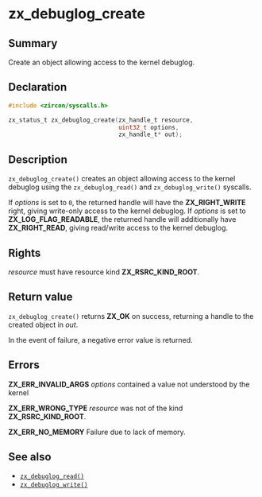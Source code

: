 <!-- Generated by zircon/scripts/update-docs-from-fidl, do not edit! -->
# zx_debuglog_create

## Summary

Create an object allowing access to the kernel debuglog.

## Declaration

```c
#include <zircon/syscalls.h>

zx_status_t zx_debuglog_create(zx_handle_t resource,
                               uint32_t options,
                               zx_handle_t* out);
```

## Description

`zx_debuglog_create()` creates an object allowing access to the kernel
debuglog using the `zx_debuglog_read()` and `zx_debuglog_write()` syscalls.

If *options* is set to `0`, the returned handle will have the
**ZX_RIGHT_WRITE** right, giving write-only access to the kernel debuglog. If
*options* is set to **ZX_LOG_FLAG_READABLE**, the returned handle will
additionally have **ZX_RIGHT_READ**, giving read/write access to the kernel
debuglog.

## Rights

*resource* must have resource kind **ZX_RSRC_KIND_ROOT**.

## Return value

`zx_debuglog_create()` returns **ZX_OK** on success, returning a handle to the
created object in *out*.

In the event of failure, a negative error value is returned.

## Errors

**ZX_ERR_INVALID_ARGS**  *options* contained a value not understood by the kernel

**ZX_ERR_WRONG_TYPE**  *resource* was not of the kind **ZX_RSRC_KIND_ROOT**.

**ZX_ERR_NO_MEMORY**  Failure due to lack of memory.

## See also

 - [`zx_debuglog_read()`]
 - [`zx_debuglog_write()`]

[`zx_debuglog_read()`]: debuglog_read.md
[`zx_debuglog_write()`]: debuglog_write.md

